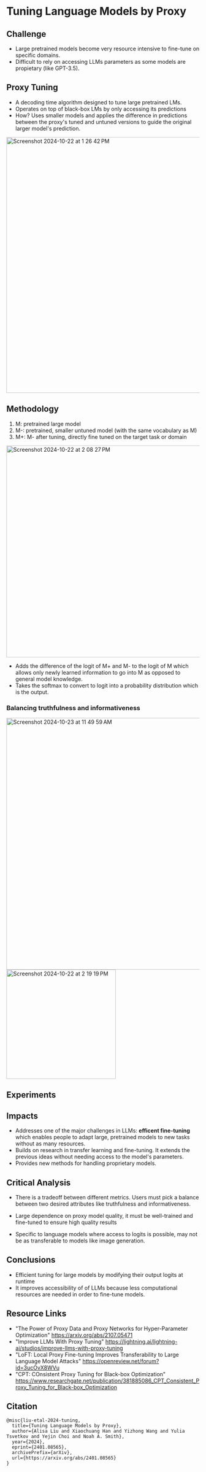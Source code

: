 # Tuning Language Models by Proxy

## Challenge
- Large pretrained models become very resource intensive to fine-tune on specific domains.
- Difficult to rely on accessing LLMs parameters as some models are propietary (like GPT-3.5).

## Proxy Tuning 
- A decoding time algorithm designed to tune large pretrained LMs.
- Operates on top of black-box LMs by only accessing its predictions
- How? Uses smaller models and applies the difference in predictions between the proxy's tuned and untuned versions to guide the original larger model's prediction.

<img width="667" alt="Screenshot 2024-10-22 at 1 26 42 PM" src="https://github.com/user-attachments/assets/e04c5877-9a36-48c1-9842-d68c7485bd6f">

## Methodology
1. M: pretrained large model 
2. M-: pretrained, smaller untuned model (with the same vocabulary as M)
3. M+: M- after tuning, directly fine tuned on the target task or domain
<img width="552" alt="Screenshot 2024-10-22 at 2 08 27 PM" src="https://github.com/user-attachments/assets/4924c7a0-f66c-47c4-8646-564c39868bc7">

- Adds the difference of the logit of M+ and M- to the logit of M which allows only newly learned information to go into M as opposed to general model knowledge.
- Takes the softmax to convert to logit into a probability distribution which is the output.

### Balancing truthfulness and informativeness
<img width="656" alt="Screenshot 2024-10-23 at 11 49 59 AM" src="https://github.com/user-attachments/assets/c44a6c24-71d0-4e26-bd7d-9ec65b6d7e53">

<img width="285" alt="Screenshot 2024-10-22 at 2 19 19 PM" src="https://github.com/user-attachments/assets/37a0e273-0d7a-4d1a-9d5d-e30d4f907b03">



## Experiments

## Impacts
- Addresses one of the major challenges in LLMs: **efficent fine-tuning** which enables people to adapt large, pretrained models to new tasks without as many resources.
- Builds on research in transfer learning and fine-tuning. It extends the previous ideas without needing access to the model's parameters.
- Provides new methods for handling proprietary models.

## Critical Analysis
- There is a tradeoff between different metrics. Users must pick a balance between two desired attributes like truthfulness and informativeness.


- Large dependence on proxy model quality, it must be well-trained and fine-tuned to ensure high quality results
- Specific to language models where access to logits is possible, may not be as transferable to models like image generation.


## Conclusions
- Efficient tuning for large models by modifying their output logits at runtime
- It improves accessibility of of LLMs because less computational resources are needed in order to fine-tune models.


## Resource Links 
- "The Power of Proxy Data and Proxy Networks for Hyper-Parameter Optimization" https://arxiv.org/abs/2107.05471
- "Improve LLMs With Proxy Tuning" https://lightning.ai/lightning-ai/studios/improve-llms-with-proxy-tuning
- "LoFT: Local Proxy Fine-tuning Improves Transferability to Large Language Model Attacks" https://openreview.net/forum?id=3ucOvX8WVu
- "CPT: COnsistent Proxy Tuning for Black-box Optimization" https://www.researchgate.net/publication/381885086_CPT_Consistent_Proxy_Tuning_for_Black-box_Optimization 







## Citation
```
@misc{liu-etal-2024-tuning,
  title={Tuning Language Models by Proxy}, 
  author={Alisa Liu and Xiaochuang Han and Yizhong Wang and Yulia Tsvetkov and Yejin Choi and Noah A. Smith},
  year={2024},
  eprint={2401.08565},
  archivePrefix={arXiv},
  url={https://arxiv.org/abs/2401.08565}
}
```
